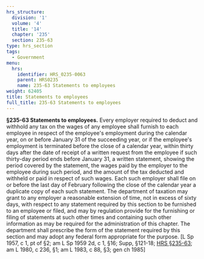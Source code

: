 ```yaml
---
hrs_structure:
  division: '1'
  volume: '4'
  title: '14'
  chapter: '235'
  section: 235-63
type: hrs_section
tags:
  - Government
menu:
  hrs:
    identifier: HRS_0235-0063
    parent: HRS0235
    name: 235-63 Statements to employees
weight: 62405
title: Statements to employees
full_title: 235-63 Statements to employees
---
```

**§235-63 Statements to employees.** Every employer required to deduct and withhold any tax on the wages of any employee shall furnish to each employee in respect of the employee's employment during the calendar year, on or before January 31 of the succeeding year, or if the employee's employment is terminated before the close of a calendar year, within thirty days after the date of receipt of a written request from the employee if such thirty-day period ends before January 31, a written statement, showing the period covered by the statement, the wages paid by the employer to the employee during such period, and the amount of the tax deducted and withheld or paid in respect of such wages. Each such employer shall file on or before the last day of February following the close of the calendar year a duplicate copy of each such statement. The department of taxation may grant to any employer a reasonable extension of time, not in excess of sixty days, with respect to any statement required by this section to be furnished to an employee or filed, and may by regulation provide for the furnishing or filing of statements at such other times and containing such other information as may be required for the administration of this chapter. The department shall prescribe the form of the statement required by this section and may adopt any federal form appropriate for the purpose. [L Sp 1957, c 1, pt of §2; am L Sp 1959 2d, c 1, §16; Supp, §121-18; [HRS §235-63](/title-14/chapter-235/section-235-63/); am L 1980, c 236, §1; am L 1983, c 88, §3; gen ch 1985]
